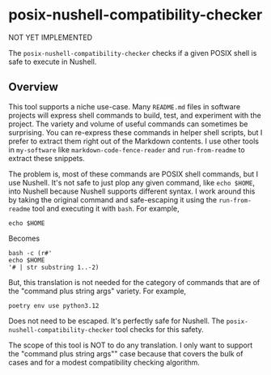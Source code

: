 # posix-nushell-compatibility-checker

NOT YET IMPLEMENTED

The `posix-nushell-compatibility-checker` checks if a given POSIX shell is safe to execute in Nushell.


## Overview

This tool supports a niche use-case. Many `README.md` files in software projects will express shell commands to build,
test, and experiment with the project. The variety and volume of useful commands can sometimes be surprising. You can
re-express these commands in helper shell scripts, but I prefer to extract them right out of the Markdown contents. I
use other tools in `my-software` like `markdown-code-fence-reader` and `run-from-readme` to extract these snippets.

The problem is, most of these commands are POSIX shell commands, but I use Nushell. It's not safe to just plop any
given command, like `echo $HOME`, into Nushell because Nushell supports different syntax. I work around this by taking
the original command and safe-escaping it using the `run-from-readme` tool and executing it with `bash`. For example,

```shell
echo $HOME
```

Becomes

```nushell
bash -c (r#'
echo $HOME
'# | str substring 1..-2)
```

But, this translation is not needed for the category of commands that are of the "command plus string args" variety.
For example,

```shell
poetry env use python3.12
```

Does not need to be escaped. It's perfectly safe for Nushell. The `posix-nushell-compatibility-checker` tool checks for
this safety.

The scope of this tool is NOT to do any translation. I only want to support the "command plus string args"" case because
that covers the bulk of cases and for a modest compatibility checking algorithm. 
